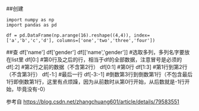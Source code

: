 ##创建

	import numpy as np
	import pandas as pd
 
	df = pd.DataFrame(np.arange(16).reshape((4,4)), index=['a','b','c','d'], columns=['one','two','three','four'])


##查
	df['name']
	df['gender']
	df[['name','gender']] #选取多列，多列名字要放在list里
	df[0:]	#第0行及之后的行，相当于df的全部数据，注意冒号是必须的
	df[:2]	#第2行之前的数据（不含第2行）
	df[0:1]	#第0行
	df[1:3] #第1行到第2行（不含第3行）
	df[-1:] #最后一行
	df[-3:-1] #倒数第3行到倒数第1行（不包含最后1行即倒数第1行，这里有点烦躁，因为从前数时从第0行开始，从后数就是-1行开始，毕竟没有-0） 



参考自 https://blog.csdn.net/zhangchuang601/article/details/79583551